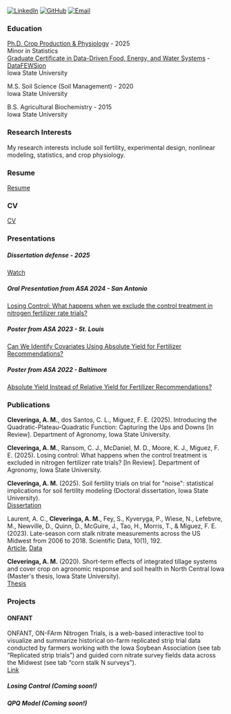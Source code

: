 [![LinkedIn](https://img.shields.io/badge/LinkedIn-blue)](https://www.linkedin.com/in/alexcleveringa/)
[![GitHub](https://img.shields.io/badge/GitHub-black)](https://github.com/amclever)
[![Email](https://img.shields.io/badge/Email-green)](mailto:alex.cleveringa@gmail.com)
### Education
[Ph.D. Crop Production & Physiology](https://www.parchment.com/u/award/1dfdbd7a04f54be8b4c26f9933e35167) - 2025  
Minor in Statistics  
[Graduate Certificate in Data-Driven Food, Energy, and Water Systems](https://www.parchment.com/u/award/c1d82caccb621a16ee6f7557b26b01ec) - [DataFEWSion](https://datafewsion.iastate.edu/)  
Iowa State University

M.S. Soil Science (Soil Management) - 2020  
Iowa State University

B.S. Agricultural Biochemistry - 2015  
Iowa State University

### Research Interests
My research interests include soil fertility, experimental design, nonlinear modeling, statistics, and crop physiology.

### Resume
[Resume](assets/docs/Cleveringa_resume_summer_2025.pdf)
### CV
[CV](assets/docs/CV_Cleveringa.pdf)

### Presentations
##### Dissertation defense - 2025
[Watch](https://youtu.be/msS_phhWQY0)
##### Oral Presentation from ASA 2024 - San Antonio
[Losing Control: What happens when we exclude the control treatment in nitrogen fertilizer rate trials?](https://scisoc.confex.com/scisoc/2024am/meetingapp.cgi/Paper/157192)
##### Poster from ASA 2023 - St. Louis
[Can We Identify Covariates Using Absolute Yield for Fertilizer Recommendations?](assets/img/StLouis_poster.pdf)
##### Poster from ASA 2022 - Baltimore
[Absolute Yield Instead of Relative Yield for Fertilizer Recommendations?](assets/img/Baltimore_poster.pdf)


### Publications  
**Cleveringa, A. M.**, dos Santos, C. L., Miguez, F. E. (2025). Introducing the Quadratic-Plateau-Quadratic Function: Capturing the Ups and Downs [In Review]. Department of Agronomy, Iowa State University.

**Cleveringa, A. M.**, Ransom, C. J., McDaniel, M. D., Moore, K. J., Miguez, F. E. (2025). Losing control: What happens when the control treatment is excluded in nitrogen fertilizer rate trials? [In Review]. Department of Agronomy, Iowa State University.

**Cleveringa, A. M.** (2025). Soil fertility trials on trial for "noise": statistical implications for soil fertility modeling (Doctoral dissertation, Iowa State University).  
[Dissertation](https://www.proquest.com/docview/3244659768?pq-origsite=gscholar&fromopenview=true&sourcetype=Dissertations%20&%20Theses)  

Laurent, A. C., **Cleveringa, A. M.**, Fey, S., Kyveryga, P., Wiese, N., Lefebvre, M., Newville, D., Quinn, D., McGuire, J., Tao, H., Morris, T., & Miguez, F. E. (2023). Late-season corn stalk nitrate measurements across the US Midwest from 2006 to 2018. Scientific Data, 10(1), 192.  
[Article](https://www.nature.com/articles/s41597-023-02071-9), [Data](https://www.sidalc.net/search/Record/dat-usda-us-article24668283/Description)  

**Cleveringa, A. M.** (2020). Short-term effects of integrated tillage systems and cover crop on agronomic response and soil health in North Central Iowa (Master's thesis, Iowa State University).  
[Thesis](https://www.proquest.com/docview/2480780213?pq-origsite=gscholar&fromopenview=true&sourcetype=Dissertations%20&%20Theses)  

### Projects  
#### ONFANT
ONFANT, ON-FArm Nitrogen Trials, is a web-based interactive tool to visualize and summarize historical on-farm replicated strip trial data conducted by farmers working with the Iowa Soybean Association (see tab “Replicated strip trials”) and guided corn nitrate survey fields data across the Midwest (see tab “corn stalk N surveys”).  
[Link](https://onfant.agron.iastate.edu/)  
##### Losing Control  (Coming soon!)
##### QPQ Model  (Coming soon!)
